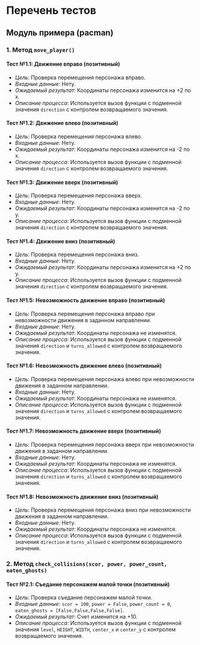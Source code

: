 # Перечень тестов

## Модуль примера (pacman)

### 1. Метод `move_player()`

#### Тест №1.1: Движение вправо (позитивный)
* _Цель_: Проверка перемещения персонажа вправо.
* _Входные данные_: Нету.
* _Ожидаемый результат_: Координаты персонажа изменится на +2 по x.
* _Описание процесса_: Используется вызов функции с подменной значения `direction` c контролем возвращаемого значения.

#### Тест №1.2: Движение влево (позитивный)
* _Цель_: Проверка перемещения персонажа влево.
* _Входные данные_: Нету.
* _Ожидаемый результат_: Координаты персонажа изменится на -2 по x.
* _Описание процесса_: Используется вызов функции с подменной значения `direction` c контролем возвращаемого значения.

#### Тест №1.3: Движение вверх (позитивный)
* _Цель_: Проверка перемещения персонажа вверх.
* _Входные данные_: Нету.
* _Ожидаемый результат_: Координаты персонажа изменится на -2 по y.
* _Описание процесса_: Используется вызов функции с подменной значения `direction` c контролем возвращаемого значения.

#### Тест №1.4: Движение вниз (позитивный)
* _Цель_: Проверка перемещения персонажа вниз.
* _Входные данные_: Нету.
* _Ожидаемый результат_: Координаты персонажа изменится на +2 по y.
* _Описание процесса_: Используется вызов функции с подменной значения `direction` c контролем возвращаемого значения.
  
#### Тест №1.5: Невозможность движение вправо (позитивный)
* _Цель_: Проверка перемещения персонажа вправо при невозможности движения в заданном направлении.
* _Входные данные_: Нету.
* _Ожидаемый результат_: Координаты персонажа не изменятся.
* _Описание процесса_: Используется вызов функции с подменной значения `direction` и `turns_allowed` c контролем возвращаемого значения.

#### Тест №1.6: Невозможность движение влево (позитивный)
* _Цель_: Проверка перемещения персонажа влево при невозможности движения в заданном направлении.
* _Входные данные_: Нету.
* _Ожидаемый результат_: Координаты персонажа не изменятся.
* _Описание процесса_: Используется вызов функции с подменной значения `direction` и `turns_allowed` c контролем возвращаемого значения.
  
#### Тест №1.7: Невозможность движение вверх (позитивный)
* _Цель_: Проверка перемещения персонажа вверх при невозможности движения в заданном направлении.
* _Входные данные_: Нету.
* _Ожидаемый результат_: Координаты персонажа не изменятся.
* _Описание процесса_: Используется вызов функции с подменной значения `direction` и `turns_allowed` c контролем возвращаемого значения.
 
#### Тест №1.8: Невозможность движение вниз (позитивный)
* _Цель_: Проверка перемещения персонажа вниз при невозможности движения в заданном направлении.
* _Входные данные_: Нету.
* _Ожидаемый результат_: Координаты персонажа не изменятся.
* _Описание процесса_: Используется вызов функции с подменной значения `direction` и `turns_allowed` c контролем возвращаемого значения.

### 2. Метод `check_collisions(scor, power, power_count, eaten_ghosts)`

#### Тест №2.1: Съедание персонажем малой точки (позитивный)
* _Цель_: Проверка съедание персонажем малой точки.
* _Входные данные_: `scor = 100`, `power = False`, `power_count = 0`, `eaten_ghosts = [False,False,False,False]`.
* _Ожидаемый результат_: Счет изменится на +10.
* _Описание процесса_: Используется вызов функции с подменной значения `level`, `HEIGHT`, `WIDTH`, `center_x` и `center_y` c контролем возвращаемого значения.

